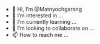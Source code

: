 - 👋 Hi, I’m @Matnyochgarang
- 👀 I’m interested in ...
- 🌱 I’m currently learning ...
- 💞️ I’m looking to collaborate on ...
- 📫 How to reach me ...

<!---
Matnyochgarang/Matnyochgarang is a ✨ special ✨ repository because its `README.md` (this file) appears on your GitHub profile.
You can click the Preview link to take a look at your changes.
--->
